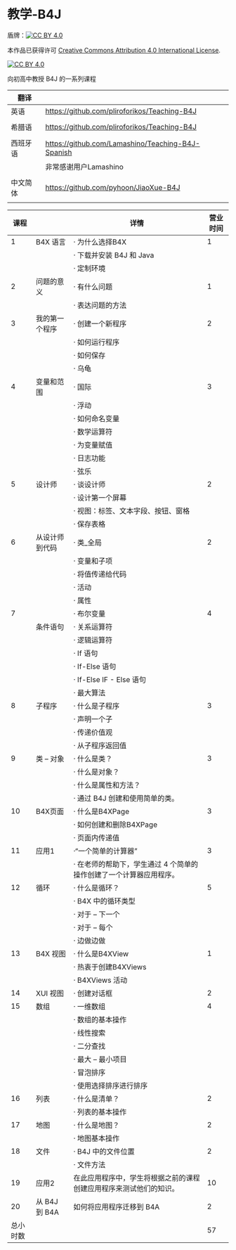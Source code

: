 # 教学-B4J
盾牌：[![CC BY 4.0][cc-by-shield]][cc-by]

本作品已获得许可
[Creative Commons Attribution 4.0 International License][cc-by].

[![CC BY 4.0][cc-by-image]][cc-by]

[cc-by]: http://creativecommons.org/licenses/by/4.0/
[cc-by-image]: https://i.creativecommons.org/l/by/4.0/88x31.png
[cc-by-shield]: https://img.shields.io/badge/License-CC%20BY%204.0-lightgrey.svg

向初高中教授 B4J 的一系列课程

| 翻译 | |
|----------|-----------------------------|
| 英语 | https://github.com/pliroforikos/Teaching-B4J |
| | |
| 希腊语 | https://github.com/pliroforikos/Teaching-B4J |
| | |
| 西班牙语 |https://github.com/Lamashino/Teaching-B4J-Spanish |
| |非常感谢用户Lamashino |
| | |
| 中文简体 |https://github.com/pyhoon/JiaoXue-B4J |
| | |

| 课程 | | 详情 | 营业时间 |
|----------|------------------------------|-------------------------------------------------------------------------------------------------------|--------|
| 1 | B4X 语言 | · 为什么选择B4X | 1 |
| | | · 下载并安装 B4J 和 Java | |
| | | · 定制环境 | |
| 2 | 问题的意义| · 有什么问题| 1 |
| | | · 表达问题的方法| |
| 3 | 我的第一个程序 | · 创建一个新程序 | 2 |
| | | · 如何运行程序| |
| | | · 如何保存| |
| | | · 乌龟 | |
| 4 | 变量和范围| · 国际 | 3 |
| | | · 浮动| |
| | | · 如何命名变量| |
| | | · 数学运算符| |
| | | · 为变量赋值 | |
| | | · 日志功能| |
| | | · 弦乐 | |
| 5 | 设计师| · 谈设计师| 2 |
| | | · 设计第一个屏幕 | |
| | | · 视图：标签、文本字段、按钮、窗格 | |
| | | · 保存表格| |
| 6 | 从设计师到代码 | · 类_全局| 2 |
| | | · 变量和子项 | |
| | | · 将值传递给代码 | |
| | | · 活动 | |
| | | · 属性 | |
| 7 | | · 布尔变量| 4 |
| | 条件语句 | · 关系运算符 | |
| | | · 逻辑运算符| |
| | | · If 语句 | |
| | | · If-Else 语句 | |
| | | · If-Else IF - Else 语句| |
| | | · 最大算法| |
| 8 | 子程序 | · 什么是子程序| 3 |
| | | · 声明一个子| |
| | | · 传递价值观| |
| | | · 从子程序返回值 | |
| 9 | 类 – 对象 | · 什么是类？ | 3 |
| | | · 什么是对象？ | |
| | | · 什么是属性和方法？ | |
| | | · 通过 B4J 创建和使用简单的类。 | |
| 10 | B4X页面 | · 什么是B4XPage | 3 |
| | | · 如何创建和删除B4XPage | |
| | | · 页面内传递值| |
| 11 | 应用1 | ·“一个简单的计算器” | 3 |
| | | · 在老师的帮助下，学生通过 4 个简单的操作创建了一个计算器应用程序。 | |
| 12 | 循环| · 什么是循环？ | 5 |
| | | · B4X 中的循环类型 | |
| | | · 对于 – 下一个 | |
| | | · 对于 – 每个 | |
| | | · 边做边做| |
| 13 | B4X 视图 | · 什么是B4XView | 1 |
| | | · 热衷于创建B4XViews | |
| | | · B4XViews 活动 | |
| 14 | XUI 视图 | · 创建对话框 | 2 |
| 15 | 数组| · 一维数组 | 4 |
| | | · 数组的基本操作| |
| | | · 线性搜索| |
| | | · 二分查找| |
| | | · 最大 – 最小项目 | |
| | | · 冒泡排序 | |
| | | · 使用选择排序进行排序 | |
| 16 | 列表 | · 什么是清单？ | 2 |
| | | · 列表的基本操作| |
| 17 | 地图 | · 什么是地图？ | 2 |
| | | · 地图基本操作| |
| 18 | 文件| · B4J 中的文件位置| 2 |
| | | · 文件方法| |
| 19 | 应用2 | 在此应用程序中，学生将根据之前的课程创建应用程序来测试他们的知识。 | 10 | 10
| 20 | 从 B4J 到 B4A | 如何将应用程序迁移到 B4A | 2 |
| 总小时数 | | | 57 | 57
